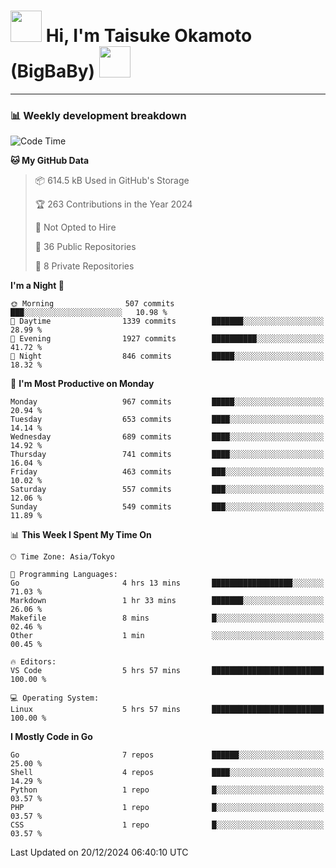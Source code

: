<!-- Title -->
<h1>
    <img src="https://media.tenor.com/TlyRveJkgo4AAAAi/cloud-cloud-strife.gif" width="50"/> 
    Hi, I'm Taisuke Okamoto (BigBaBy) 
    <img src="https://media.tenor.com/TlyRveJkgo4AAAAi/cloud-cloud-strife.gif" width="50"/>
</h1>

---

<h3> 📊 Weekly development breakdown </h3>
<!-- waka-readme-stats -->

<!--START_SECTION:waka-->
![Code Time](http://img.shields.io/badge/Code%20Time-1%2C919%20hrs%2017%20mins-blue)

**🐱 My GitHub Data** 

> 📦 614.5 kB Used in GitHub's Storage 
 > 
> 🏆 263 Contributions in the Year 2024
 > 
> 🚫 Not Opted to Hire
 > 
> 📜 36 Public Repositories 
 > 
> 🔑 8 Private Repositories 
 > 
**I'm a Night 🦉** 

```text
🌞 Morning                507 commits         ███░░░░░░░░░░░░░░░░░░░░░░   10.98 % 
🌆 Daytime                1339 commits        ███████░░░░░░░░░░░░░░░░░░   28.99 % 
🌃 Evening                1927 commits        ██████████░░░░░░░░░░░░░░░   41.72 % 
🌙 Night                  846 commits         █████░░░░░░░░░░░░░░░░░░░░   18.32 % 
```
📅 **I'm Most Productive on Monday** 

```text
Monday                   967 commits         █████░░░░░░░░░░░░░░░░░░░░   20.94 % 
Tuesday                  653 commits         ████░░░░░░░░░░░░░░░░░░░░░   14.14 % 
Wednesday                689 commits         ████░░░░░░░░░░░░░░░░░░░░░   14.92 % 
Thursday                 741 commits         ████░░░░░░░░░░░░░░░░░░░░░   16.04 % 
Friday                   463 commits         ███░░░░░░░░░░░░░░░░░░░░░░   10.02 % 
Saturday                 557 commits         ███░░░░░░░░░░░░░░░░░░░░░░   12.06 % 
Sunday                   549 commits         ███░░░░░░░░░░░░░░░░░░░░░░   11.89 % 
```


📊 **This Week I Spent My Time On** 

```text
🕑︎ Time Zone: Asia/Tokyo

💬 Programming Languages: 
Go                       4 hrs 13 mins       ██████████████████░░░░░░░   71.03 % 
Markdown                 1 hr 33 mins        ███████░░░░░░░░░░░░░░░░░░   26.06 % 
Makefile                 8 mins              █░░░░░░░░░░░░░░░░░░░░░░░░   02.46 % 
Other                    1 min               ░░░░░░░░░░░░░░░░░░░░░░░░░   00.45 % 

🔥 Editors: 
VS Code                  5 hrs 57 mins       █████████████████████████   100.00 % 

💻 Operating System: 
Linux                    5 hrs 57 mins       █████████████████████████   100.00 % 
```

**I Mostly Code in Go** 

```text
Go                       7 repos             ██████░░░░░░░░░░░░░░░░░░░   25.00 % 
Shell                    4 repos             ████░░░░░░░░░░░░░░░░░░░░░   14.29 % 
Python                   1 repo              █░░░░░░░░░░░░░░░░░░░░░░░░   03.57 % 
PHP                      1 repo              █░░░░░░░░░░░░░░░░░░░░░░░░   03.57 % 
CSS                      1 repo              █░░░░░░░░░░░░░░░░░░░░░░░░   03.57 % 
```




 Last Updated on 20/12/2024 06:40:10 UTC
<!--END_SECTION:waka-->

